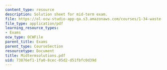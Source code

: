 ```yaml
---
content_type: resource
description: Solution sheet for mid-term exam.
file: https://ol-ocw-studio-app-qa.s3.amazonaws.com/courses/1-34-waste-containment-and-remediation-technology-spring-2004/73876ef11fa08cec05d2d51fbfc0d39d_Midtermsolutions.pdf
file_type: application/pdf
learning_resource_types:
- Exams
ocw_type: OCWFile
parent_title: Exams
parent_type: CourseSection
resourcetype: Document
title: Midtermsolutions.pdf
uid: 73876ef1-1fa0-8cec-05d2-d51fbfc0d39d
---
```

